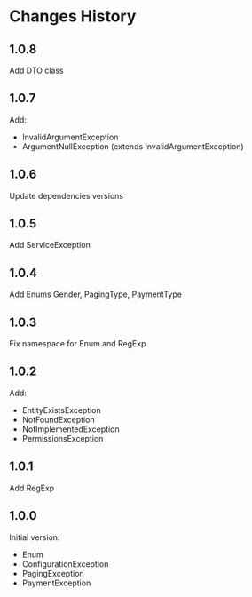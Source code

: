 # Changes History

1.0.8
-----
Add DTO class

1.0.7
-----
Add:
* InvalidArgumentException
* ArgumentNullException (extends InvalidArgumentException)

1.0.6
-----
Update dependencies versions

1.0.5
-----
Add ServiceException

1.0.4
-----
Add Enums Gender, PagingType, PaymentType

1.0.3
-----
Fix namespace for Enum and RegExp

1.0.2
-----
Add:
* EntityExistsException
* NotFoundException
* NotImplementedException
* PermissionsException

1.0.1
-----
Add RegExp

1.0.0
-----

Initial version:
* Enum
* ConfigurationException
* PagingException
* PaymentException

